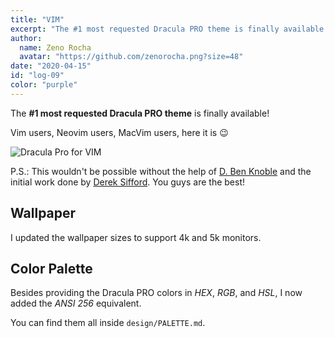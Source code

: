 ```yaml
---
title: "VIM"
excerpt: "The #1 most requested Dracula PRO theme is finally available!"
author:
  name: Zeno Rocha
  avatar: "https://github.com/zenorocha.png?size=48"
date: "2020-04-15"
id: "log-09"
color: "purple"
---
```


The **#1 most requested Dracula PRO theme** is finally available!

Vim users, Neovim users, MacVim users, here it is 😉

![Dracula Pro for VIM](/static/img/logs/vim-a.png)

P.S.: This wouldn't be possible without the help of [D. Ben Knoble](https://github.com/benknoble) and the initial work done by [Derek Sifford](https://github.com/dsifford). You guys are the best!

## Wallpaper

I updated the wallpaper sizes to support 4k and 5k monitors.

## Color Palette

Besides providing the Dracula PRO colors in _HEX_, _RGB_, and _HSL_, I now added the _ANSI 256_ equivalent.

You can find them all inside `design/PALETTE.md`.

